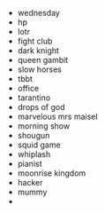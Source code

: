 * wednesday
* hp
* lotr
* fight club
* dark knight
* queen gambit
* slow horses
* tbbt
* office
* tarantino
* drops of god
* marvelous mrs maisel
* morning show
* shougun
* squid game
* whiplash
* pianist
* moonrise kingdom
* hacker
* mummy
* 
